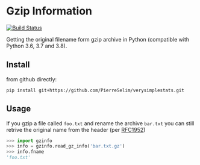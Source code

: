 # Gzip Information
[![Build Status](https://travis-ci.com/PierreSelim/gzinfo.svg?branch=master)](https://travis-ci.com/PierreSelim/gzinfo)

Getting the original filename form gzip archive in Python (compatible with
Python 3.6, 3.7 and 3.8).

## Install
from github directly:

```
pip install git+https://github.com/PierreSelim/verysimplestats.git
```

## Usage

If you gzip a file called `foo.txt` and rename the archive `bar.txt` you can 
still retrive the original name from the header (per 
[RFC1952](https://tools.ietf.org/html/rfc1952))

```python
>>> import gzinfo
>>> info = gzinfo.read_gz_info('bar.txt.gz')
>>> info.fname
'foo.txt'
```
